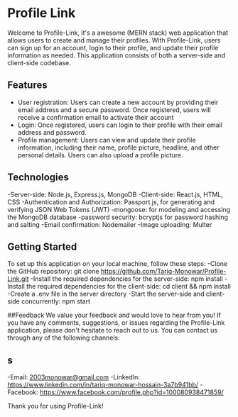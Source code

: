 # Profile Link

Welcome to Profile-Link, it's a awesome (MERN stack) web application that allows users to create and manage their profiles. With Profile-Link, users can sign up for an account, login to their profile, and update their profile information as needed. This application consists of both a server-side and client-side codebase.

## Features
- User registration: Users can create a new account by providing their email address and a secure password. Once registered, users will receive a confirmation email to activate their account
- Login: Once registered, users can login to their profile with their email address and password.
- Profile management: Users can view and update their profile information, including their name, profile picture, headline, and other personal details. Users can also upload a profile picture.

## Technologies
-Server-side: Node.js, Express.js, MongoDB
-Client-side: React.js, HTML, CSS
-Authentication and Authorization: Passport.js, for generating and verifying JSON Web Tokens (JWT)
-mongoose: for modeling and accessing the MongoDB database
-password security: bcryptjs for password hashing and salting
-Email confirmation: Nodemailer
-Image uploading: Multer

## Getting Started
To set up this application on your local machine, follow these steps:
-Clone the GitHub repository: git clone https://github.com/Tariq-Monowar/Profile-Link.git
-Install the required dependencies for the server-side: npm install
-Install the required dependencies for the client-side: cd client && npm install
-Create a .env file in the server directory
-Start the server-side and client-side concurrently: npm start

##Feedback
We value your feedback and would love to hear from you! If you have any comments, suggestions, or issues regarding the Profile-Link application, please don't hesitate to reach out to us. You can contact us through any of the following channels:
## s
-Email: 2003monowar@gmail.com
-LinkedIn: https://www.linkedin.com/in/tariq-monowar-hossain-3a7b941bb/
-Facebook: https://www.facebook.com/profile.php?id=100080938471859/

Thank you for using Profile-Link!
